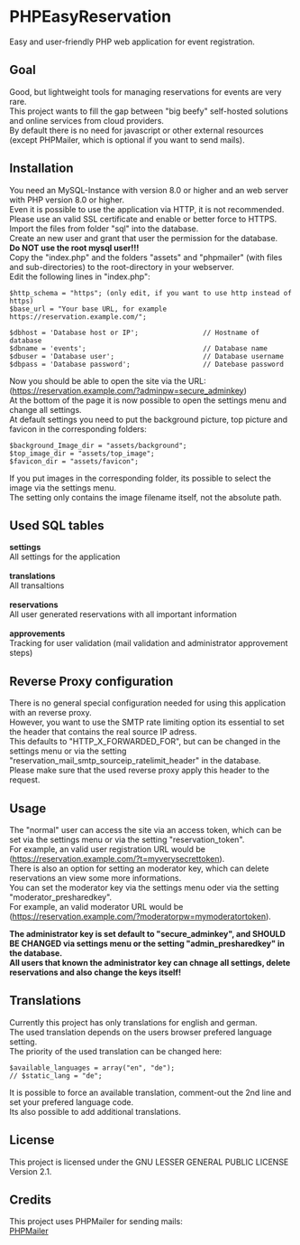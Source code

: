 # PHPEasyReservation
Easy and user-friendly PHP web application for event registration.

## Goal
Good, but lightweight tools for managing reservations for events are very rare.<br>
This project wants to fill the gap between "big beefy" self-hosted solutions and online services from cloud providers.<br>
By default there is no need for javascript or other external resources (except PHPMailer, which is optional if you want to send mails).

## Installation
You need an MySQL-Instance with version 8.0 or higher and an web server with PHP version 8.0 or higher.<br>
Even it is possible to use the application via HTTP, it is not recommended. Please use an valid SSL certificate and enable or better force to HTTPS.<br>
Import the files from folder "sql" into the database.<br>
Create an new user and grant that user the permission for the database.<br>
**Do NOT use the root mysql user!!!**<br>
Copy the "index.php" and the folders "assets" and "phpmailer" (with files and sub-directories) to the root-directory in your webserver.<br>
Edit the following lines in "index.php":

```
$http_schema = "https"; (only edit, if you want to use http instead of https)
$base_url = "Your base URL, for example https://reservation.example.com/";
```

```
$dbhost = 'Database host or IP';                // Hostname of database
$dbname = 'events';                             // Database name
$dbuser = 'Database user';                      // Database username
$dbpass = 'Database password';                  // Datebase password
```

Now you should be able to open the site via the URL:<br>
(https://reservation.example.com/?adminpw=secure_adminkey)<br>
At the bottom of the page it is now possible to open the settings menu and change all settings.<br>
At default settings you need to put the background picture, top picture and favicon in the corresponding folders:

```
$background_Image_dir = "assets/background";
$top_image_dir = "assets/top_image";
$favicon_dir = "assets/favicon";
```

If you put images in the corresponding folder, its possible to select the image via the settings menu.<br>
The setting only contains the image filename itself, not the absolute path.

## Used SQL tables
**settings**<br>
All settings for the application<br><br>
**translations**<br>
All transaltions<br><br>
**reservations**<br>
All user generated reservations with all important information<br><br>
**approvements**<br>
Tracking for user validation (mail validation and administrator approvement steps)

## Reverse Proxy configuration
There is no general special configuration needed for using this application with an reverse proxy.<br>
However, you want to use the SMTP rate limiting option its essential to set the header that contains the real source IP adress.<br>
This defaults to "HTTP_X_FORWARDED_FOR", but can be changed in the settings menu or via the setting "reservation_mail_smtp_sourceip_ratelimit_header" in the database.<br>
Please make sure that the used reverse proxy apply this header to the request.

## Usage
The "normal" user can access the site via an access token, which can be set via the settings menu or via the setting "reservation_token".<br>
For example, an valid user registration URL would be (https://reservation.example.com/?t=myverysecrettoken).<br>
There is also an option for setting an moderator key, which can delete reservations an view some more informations.<br>
You can set the moderator key via the settings menu oder via the setting "moderator_presharedkey".<br>
For example, an valid moderator URL would be (https://reservation.example.com/?moderatorpw=mymoderatortoken).

**The administrator key is set default to "secure_adminkey", and SHOULD BE CHANGED via settings menu or the setting "admin_presharedkey" in the database.**<br>
**All users that known the administrator key can chnage all settings, delete reservations and also change the keys itself!**

## Translations
Currently this project has only translations for english and german.<br>
The used translation depends on the users browser prefered language setting.<br>
The priority of the used translation can be changed here:
```
$available_languages = array("en", "de");
// $static_lang = "de";
```
It is possible to force an available translation, comment-out the 2nd line and set your prefered language code.<br>
Its also possible to add additional translations.

## License
This project is licensed under the GNU LESSER GENERAL PUBLIC LICENSE Version 2.1.

## Credits
This project uses PHPMailer for sending mails:<br>
[PHPMailer](https://github.com/PHPMailer/PHPMailer)